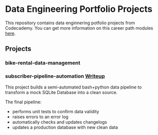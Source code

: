 # Data Engineering Portfolio Projects

This repository contains data enginnering potfolio projects from Codecademy. You can get more information on this career path modules [here](https://www.codecademy.com/learn/paths/data-engineer).

## Projects
### bike-rental-data-management

### subscriber-pipeline-automation [Writeup](https://github.com/SereniT33/Codecademy_DE_Portfolio/blob/main/subscriber-pipeline-automation/writeups/final_writeup.md)
This project builds a semi-automated bash+python data pipeline to transform a mock SQLite Database into a clean source. 

The final pipeline:
- performs unit tests to confirm data validity
- raises errors to an error log
- automatically checks and updates changelogs
- updates a production database with new clean data
